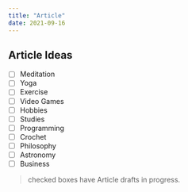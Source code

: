 ```yaml
---
title: "Article"
date: 2021-09-16
---
```


## Article Ideas
- [ ] Meditation
- [ ] Yoga
- [ ] Exercise 
- [ ] Video Games
- [ ] Hobbies
- [ ] Studies
- [ ] Programming
- [ ] Crochet
- [ ] Philosophy
- [ ] Astronomy 
- [ ] Business
 
> checked boxes have Article drafts in progress.
